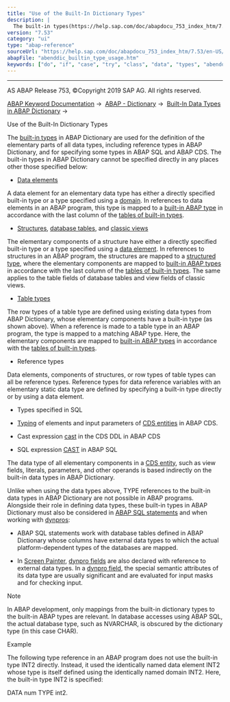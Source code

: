 ```yaml
---
title: "Use of the Built-In Dictionary Types"
description: |
  The built-in types(https://help.sap.com/doc/abapdocu_753_index_htm/7.53/en-US/abenddic_builtin_types.htm) in ABAP Dictionary are used for the definition of the elementary parts of all data types, including reference types in ABAP Dictionary, and for specifying some types in ABAP SQL and ABAP CDS.
version: "7.53"
category: "ui"
type: "abap-reference"
sourceUrl: "https://help.sap.com/doc/abapdocu_753_index_htm/7.53/en-US/abenddic_builtin_type_usage.htm"
abapFile: "abenddic_builtin_type_usage.htm"
keywords: ["do", "if", "case", "try", "class", "data", "types", "abenddic", "builtin", "type", "usage"]
---
```


* * *

AS ABAP Release 753, ©Copyright 2019 SAP AG. All rights reserved.

[ABAP Keyword Documentation](https://help.sap.com/doc/abapdocu_753_index_htm/7.53/en-US/abenabap.htm) →  [ABAP - Dictionary](https://help.sap.com/doc/abapdocu_753_index_htm/7.53/en-US/abenabap_dictionary.htm) →  [Built-In Data Types in ABAP Dictionary](https://help.sap.com/doc/abapdocu_753_index_htm/7.53/en-US/abenddic_builtin_types_intro.htm) → 

Use of the Built-In Dictionary Types

The [built-in types](https://help.sap.com/doc/abapdocu_753_index_htm/7.53/en-US/abenddic_builtin_types.htm) in ABAP Dictionary are used for the definition of the elementary parts of all data types, including reference types in ABAP Dictionary, and for specifying some types in ABAP SQL and ABAP CDS. The built-in types in ABAP Dictionary cannot be specified directly in any places other those specified below:

-   [Data elements](https://help.sap.com/doc/abapdocu_753_index_htm/7.53/en-US/abenddic_data_elements.htm)

A data element for an elementary data type has either a directly specified built-in type or a type specified using a [domain](https://help.sap.com/doc/abapdocu_753_index_htm/7.53/en-US/abenddic_domains.htm). In references to data elements in an ABAP program, this type is mapped to a [built-in ABAP type](https://help.sap.com/doc/abapdocu_753_index_htm/7.53/en-US/abenddic_builtin_types.htm) in accordance with the last column of the [tables of built-in types](https://help.sap.com/doc/abapdocu_753_index_htm/7.53/en-US/abenpredefined_abap_type_glosry.htm "Glossary Entry").

-   [Structures](https://help.sap.com/doc/abapdocu_753_index_htm/7.53/en-US/abenddic_structures.htm), [database tables](https://help.sap.com/doc/abapdocu_753_index_htm/7.53/en-US/abenddic_database_tables.htm), and [classic views](https://help.sap.com/doc/abapdocu_753_index_htm/7.53/en-US/abenddic_classical_views.htm)

The elementary components of a structure have either a directly specified built-in type or a type specified using a [data element](https://help.sap.com/doc/abapdocu_753_index_htm/7.53/en-US/abenddic_data_elements.htm). In references to structures in an ABAP program, the structures are mapped to a [structured type](https://help.sap.com/doc/abapdocu_753_index_htm/7.53/en-US/abenstructured_type_glosry.htm "Glossary Entry"), where the elementary components are mapped to [built-in ABAP types](https://help.sap.com/doc/abapdocu_753_index_htm/7.53/en-US/abenddic_builtin_types.htm) in accordance with the last column of the [tables of built-in types](https://help.sap.com/doc/abapdocu_753_index_htm/7.53/en-US/abenpredefined_abap_type_glosry.htm "Glossary Entry"). The same applies to the table fields of database tables and view fields of classic views.

-   [Table types](https://help.sap.com/doc/abapdocu_753_index_htm/7.53/en-US/abenddic_table_types.htm)

The row types of a table type are defined using existing data types from ABAP Dictionary, whose elementary components have a built-in type (as shown above). When a reference is made to a table type in an ABAP program, the type is mapped to a matching ABAP type. Here, the elementary components are mapped to [built-in ABAP types](https://help.sap.com/doc/abapdocu_753_index_htm/7.53/en-US/abenpredefined_abap_type_glosry.htm "Glossary Entry") in accordance with the [tables of built-in types](https://help.sap.com/doc/abapdocu_753_index_htm/7.53/en-US/abenddic_builtin_types.htm).

-   Reference types

Data elements, components of structures, or row types of table types can all be reference types. Reference types for data reference variables with an elementary static data type are defined by specifying a built-in type directly or by using a data element.

-   Types specified in SQL

-   [Typing](https://help.sap.com/doc/abapdocu_753_index_htm/7.53/en-US/abencds_typing.htm) of elements and input parameters of [CDS entities](https://help.sap.com/doc/abapdocu_753_index_htm/7.53/en-US/abencds_entity_glosry.htm "Glossary Entry") in ABAP CDS.

-   Cast expression [cast](https://help.sap.com/doc/abapdocu_753_index_htm/7.53/en-US/abencds_f1_cast_expression.htm) in the CDS DDL in ABAP CDS

-   SQL expression [CAST](https://help.sap.com/doc/abapdocu_753_index_htm/7.53/en-US/abensql_cast.htm) in ABAP SQL

The data type of all elementary components in a [CDS entity](https://help.sap.com/doc/abapdocu_753_index_htm/7.53/en-US/abencds_entity_glosry.htm "Glossary Entry"), such as view fields, literals, parameters, and other operands is based indirectly on the built-in data types in ABAP Dictionary.

Unlike when using the data types above, TYPE references to the built-in data types in ABAP Dictionary are not possible in ABAP programs. Alongside their role in defining data types, these built-in types in ABAP Dictionary must also be considered in [ABAP SQL statements](https://help.sap.com/doc/abapdocu_753_index_htm/7.53/en-US/abenopen_sql_glosry.htm "Glossary Entry") and when working with [dynpros](https://help.sap.com/doc/abapdocu_753_index_htm/7.53/en-US/abendynpro_glosry.htm "Glossary Entry"):

-   ABAP SQL statements work with database tables defined in ABAP Dictionary whose columns have external data types to which the actual platform-dependent types of the databases are mapped.

-   In [Screen Painter](https://help.sap.com/doc/abapdocu_753_index_htm/7.53/en-US/abenscreen_painter_glosry.htm "Glossary Entry"), [dynpro fields](https://help.sap.com/doc/abapdocu_753_index_htm/7.53/en-US/abendynpro_field_glosry.htm "Glossary Entry") are also declared with reference to external data types. In a [dynpro field](https://help.sap.com/doc/abapdocu_753_index_htm/7.53/en-US/abendynpro_field_glosry.htm "Glossary Entry"), the special semantic attributes of its data type are usually significant and are evaluated for input masks and for checking input.

Note

In ABAP development, only mappings from the built-in dictionary types to the built-in ABAP types are relevant. In database accesses using ABAP SQL, the actual database type, such as NVARCHAR, is obscured by the dictionary type (in this case CHAR).

Example

The following type reference in an ABAP program does not use the built-in type INT2 directly. Instead, it used the identically named data element INT2 whose type is itself defined using the identically named domain INT2. Here, the built-in type INT2 is specified:

DATA num TYPE int2.